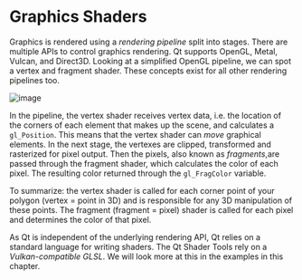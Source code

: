 # Graphics Shaders

Graphics is rendered using a _rendering pipeline_ split into stages. There are multiple APIs to control graphics rendering. Qt supports OpenGL, Metal, Vulcan, and Direct3D. Looking at a simplified OpenGL pipeline, we can spot a vertex and fragment shader. These concepts exist for all other rendering pipelines too.

![image](./assets/openglpipeline.png)

In the pipeline, the vertex shader receives vertex data, i.e. the location of the corners of each element that makes up the scene, and calculates a `gl_Position`. This means that the vertex shader can _move_ graphical elements. In the next stage, the vertexes are clipped, transformed and rasterized for pixel output. Then the pixels, also known as _fragments_,are passed through the fragment shader, which calculates the color of each pixel. The resulting color returned through the `gl_FragColor` variable. 

To summarize: the vertex shader is called for each corner point of your polygon (vertex = point in 3D) and is responsible for any 3D manipulation of these points. The fragment (fragment = pixel) shader is called for each pixel and determines the color of that pixel.

As Qt is independent of the underlying rendering API, Qt relies on a standard language for writing shaders. The Qt Shader Tools rely on a _Vulkan-compatible GLSL_. We will look more at this in the examples in this chapter.

